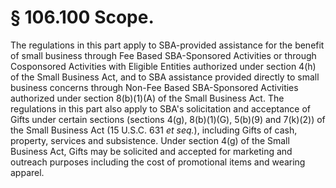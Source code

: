# § 106.100   Scope.

The regulations in this part apply to SBA-provided assistance for the benefit of small business through Fee Based SBA-Sponsored Activities or through Cosponsored Activities with Eligible Entities authorized under section 4(h) of the Small Business Act, and to SBA assistance provided directly to small business concerns through Non-Fee Based SBA-Sponsored Activities authorized under section 8(b)(1)(A) of the Small Business Act. The regulations in this part also apply to SBA's solicitation and acceptance of Gifts under certain sections (sections 4(g), 8(b)(1)(G), 5(b)(9) and 7(k)(2)) of the Small Business Act (15 U.S.C. 631 *et seq.*), including Gifts of cash, property, services and subsistence. Under section 4(g) of the Small Business Act, Gifts may be solicited and accepted for marketing and outreach purposes including the cost of promotional items and wearing apparel.




